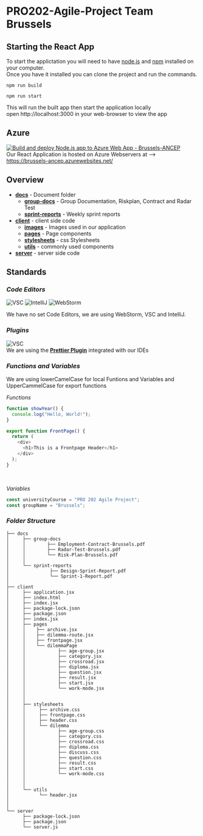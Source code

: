# PRO202-Agile-Project Team Brussels

## Starting the React App
To start the applictation you will need to have [node.js](https://nodejs.org/en) and [npm](https://www.npmjs.com/) installed on your computer. <br>
Once you have it installed you can clone the project and run the commands.
```
npm run build
```

```
npm run start
```
This will run the built app then start the application locally <br>
open http://localhost:3000 in your web-browser to view the app

## Azure
[![Build and deploy Node.js app to Azure Web App - Brussels-ANCEP](https://github.com/vytre/Brussels/actions/workflows/main_brussels-ancep.yml/badge.svg)](https://github.com/vytre/Brussels/actions/workflows/main_brussels-ancep.yml) <br>
Our React Application is hosted on Azure Webservers at --> https://brussels-ancep.azurewebsites.net/
## Overview
* **[docs](https://github.com/vytre/Brussels/tree/main/docs)** - Document folder
  * **[group-docs](https://github.com/vytre/Brussels/tree/main/docs/group-docs)** - Group Documentation, Riskplan, Contract and Radar Test
  * **[sprint-reports](https://github.com/vytre/Brussels/tree/main/docs/sprint-reports)** - Weekly sprint reports
* **[client](https://github.com/vytre/Brussels/tree/main/client)** - client side code
  * **[images](https://github.com/vytre/Brussels/tree/main/client/images)** - Images used in our application
  * **[pages](https://github.com/vytre/Brussels/tree/main/client/pages)** - Page components
  * **[stylesheets](https://github.com/vytre/Brussels/tree/main/client/stylesheets)** - css Stylesheets
  * **[utils](https://github.com/vytre/Brussels/tree/main/client/utils)** - commonly used components
* **[server](https://github.com/vytre/Brussels/tree/main/server)** - server side code






## Standards

### *Code Editors*
![VSC](https://img.shields.io/badge/VSCode-0078D4?style=for-the-badge&logo=visual%20studio%20code&logoColor=white) ![IntelliJ](https://img.shields.io/badge/IntelliJ_IDEA-000000.svg?style=for-the-badge&logo=intellij-idea&logoColor=white) ![WebStorm](https://img.shields.io/badge/WebStorm-000000?style=for-the-badge&logo=WebStorm&logoColor=white)


We have no set Code Editors, we are using WebStorm, VSC and IntelliJ.

### *Plugins*
![VSC](https://img.shields.io/badge/prettier-1A2C34?style=for-the-badge&logo=prettier&logoColor=F7BA3E) <br>
We are using the **[Prettier Plugin](https://prettier.io/)** integrated with our IDEs

### *Functions and Variables*
We are using lowerCamelCase for local Funtions and Variables and UpperCammelCase for export functions

*Functions*
```javascript
function showYear() {
  console.log("Hello, World!");
}

export function FrontPage() {
  return (
    <div>
      <h1>This is a Frontpage Header</h1>
    </div>
  );
}

````

<br>

*Variables*

```javascript
const universityCourse = "PRO 202 Agile Project";
const groupName = "Brussels";
```

### *Folder Structure*
```
├── docs
│     ├── group-docs
│     │        ├── Employment-Contract-Brussels.pdf
│     │        ├── Radar-Test-Brussels.pdf
│     │        └── Risk-Plan-Brussels.pdf
│     │
│     └── sprint-reports
│               ├── Design-Sprint-Report.pdf
│               └── Sprint-1-Report.pdf
│ 
├── client
│     ├── application.jsx
│     ├── index.html
│     ├── index.jsx
│     ├── package-lock.json
│     ├── package.json
│     ├── index.jsx
│     ├── pages
│     │    ├── archive.jsx
│     │    ├── dilemma-route.jsx
│     │    ├── frontpage.jsx
│     │    └── dilemmaPage
│     │            ├── age-group.jsx
│     │            ├── category.jsx
│     │            ├── crossroad.jsx
│     │            ├── diploma.jsx
│     │            ├── question.jsx
│     │            ├── result.jsx
│     │            ├── start.jsx
│     │            └── work-mode.jsx
│     │
│     │                             
│     ├── stylesheets
│     │     ├── archive.css
│     │     ├── frontpage.css
│     │     ├── header.css
│     │     └── dilemma
│     │            ├── age-group.css
│     │            ├── category.css
│     │            ├── crossroad.css
│     │            ├── diploma.css
│     │            ├── discuss.css
│     │            ├── question.css
│     │            ├── result.css
│     │            ├── start.css
│     │            └── work-mode.css
│     │
│     │ 
│     └── utils
│           └── header.jsx
│   
│
└── server
      ├── package-lock.json
      ├── package.json
      └── server.js
````
